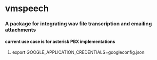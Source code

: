 # vmspeech

### A package for integrating wav file transcription and emailing attachments
#### current use case is for asterisk PBX implementations

1. export GOOGLE_APPLICATION_CREDENTIALS=googleconfig.json

